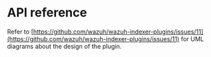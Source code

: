# API reference

Refer to [https://github.com/wazuh/wazuh-indexer-plugins/issues/11](https://github.com/wazuh/wazuh-indexer-plugins/issues/11) for UML diagrams about the design of the plugin.